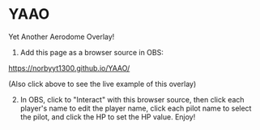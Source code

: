 # YAAO
Yet Another Aerodome Overlay!

1. Add this page as a browser source in OBS:

https://norbyyt1300.github.io/YAAO/

(Also click above to see the live example of this overlay)

2. In OBS, click to "Interact" with this browser source, then click each player's name to edit the player name, click each pilot name to select the pilot, and click the HP to set the HP value. Enjoy!
